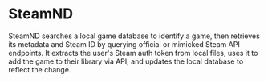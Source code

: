 # SteamND
SteamND searches a local game database to identify a game, then retrieves its metadata and Steam ID by querying official or mimicked Steam API endpoints. It extracts the user's Steam auth token from local files, uses it to add the game to their library via API, and updates the local database to reflect the change.
